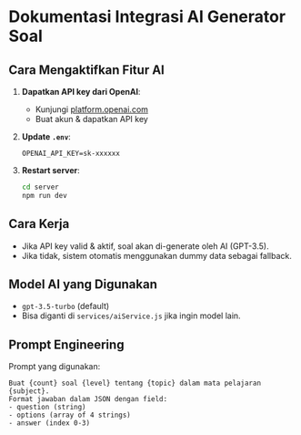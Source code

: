 # Dokumentasi Integrasi AI Generator Soal

## Cara Mengaktifkan Fitur AI

1. **Dapatkan API key dari OpenAI**:
   - Kunjungi [platform.openai.com](https://platform.openai.com/account/api-keys)
   - Buat akun & dapatkan API key

2. **Update `.env`**:
   ```env
   OPENAI_API_KEY=sk-xxxxxx
   ```

3. **Restart server**:
   ```bash
   cd server
   npm run dev
   ```

## Cara Kerja

- Jika API key valid & aktif, soal akan di-generate oleh AI (GPT-3.5).
- Jika tidak, sistem otomatis menggunakan dummy data sebagai fallback.

## Model AI yang Digunakan

- `gpt-3.5-turbo` (default)
- Bisa diganti di `services/aiService.js` jika ingin model lain.

## Prompt Engineering

Prompt yang digunakan:
```
Buat {count} soal {level} tentang {topic} dalam mata pelajaran {subject}.
Format jawaban dalam JSON dengan field:
- question (string)
- options (array of 4 strings)
- answer (index 0-3)
```